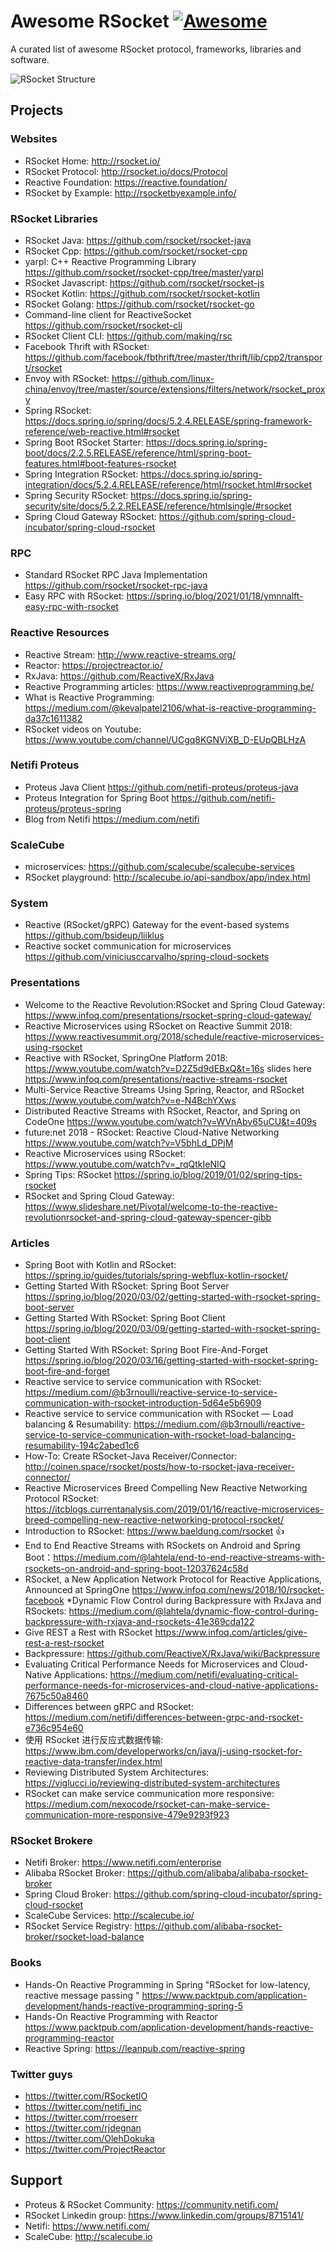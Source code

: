 # Awesome RSocket [![Awesome](https://awesome.re/badge.svg)](https://awesome.re)

A curated list of awesome RSocket protocol, frameworks, libraries and software.

![RSocket Structure](https://github.com/linux-china/awesome-rsocket/raw/master/images/structure.png)


## Projects

### Websites

* RSocket Home: http://rsocket.io/
* RSocket Protocol: http://rsocket.io/docs/Protocol
* Reactive Foundation: https://reactive.foundation/
* RSocket by Example: http://rsocketbyexample.info/

### RSocket Libraries

* RSocket Java: https://github.com/rsocket/rsocket-java
* RSocket Cpp: https://github.com/rsocket/rsocket-cpp
* yarpl: C++ Reactive Programming Library  https://github.com/rsocket/rsocket-cpp/tree/master/yarpl
* RSocket Javascript: https://github.com/rsocket/rsocket-js
* RSocket Kotlin: https://github.com/rsocket/rsocket-kotlin
* RSocket Golang: https://github.com/rsocket/rsocket-go
* Command-line client for ReactiveSocket https://github.com/rsocket/rsocket-cli
* RSocket Client CLI: https://github.com/making/rsc
* Facebook Thrift with RSocket: https://github.com/facebook/fbthrift/tree/master/thrift/lib/cpp2/transport/rsocket
* Envoy with RSocket: https://github.com/linux-china/envoy/tree/master/source/extensions/filters/network/rsocket_proxy
* Spring RSocket:  https://docs.spring.io/spring/docs/5.2.4.RELEASE/spring-framework-reference/web-reactive.html#rsocket
* Spring Boot RSocket Starter: https://docs.spring.io/spring-boot/docs/2.2.5.RELEASE/reference/html/spring-boot-features.html#boot-features-rsocket
* Spring Integration RSocket: https://docs.spring.io/spring-integration/docs/5.2.4.RELEASE/reference/html/rsocket.html#rsocket
* Spring Security RSocket: https://docs.spring.io/spring-security/site/docs/5.2.2.RELEASE/reference/htmlsingle/#rsocket
* Spring Cloud Gateway RSocket: https://github.com/spring-cloud-incubator/spring-cloud-rsocket

### RPC

* Standard RSocket RPC Java Implementation https://github.com/rsocket/rsocket-rpc-java
* Easy RPC with RSocket: https://spring.io/blog/2021/01/18/ymnnalft-easy-rpc-with-rsocket

### Reactive Resources

* Reactive Stream: http://www.reactive-streams.org/
* Reactor: https://projectreactor.io/
* RxJava: https://github.com/ReactiveX/RxJava
* Reactive Programming articles: https://www.reactiveprogramming.be/
* What is Reactive Programming: https://medium.com/@kevalpatel2106/what-is-reactive-programming-da37c1611382
* RSocket videos on Youtube: https://www.youtube.com/channel/UCgq8KGNViXB_D-EUpQBLHzA

### Netifi Proteus

* Proteus Java Client https://github.com/netifi-proteus/proteus-java 
* Proteus Integration for Spring Boot https://github.com/netifi-proteus/proteus-spring
* Blog from Netifi https://medium.com/netifi

### ScaleCube

* microservices: https://github.com/scalecube/scalecube-services
* RSocket playground: http://scalecube.io/api-sandbox/app/index.html

### System

* Reactive (RSocket/gRPC) Gateway for the event-based systems  https://github.com/bsideup/liiklus
* Reactive socket communication for microservices https://github.com/viniciusccarvalho/spring-cloud-sockets

### Presentations

* Welcome to the Reactive Revolution:RSocket and Spring Cloud Gateway: https://www.infoq.com/presentations/rsocket-spring-cloud-gateway/
* Reactive Microservices using RSocket on Reactive Summit 2018: https://www.reactivesummit.org/2018/schedule/reactive-microservices-using-rsocket
* Reactive with RSocket, SpringOne Platform 2018: https://www.youtube.com/watch?v=D2Z5d9dEBxQ&t=16s slides here https://www.infoq.com/presentations/reactive-streams-rsocket
* Multi-Service Reactive Streams Using Spring, Reactor, and RSocket https://www.youtube.com/watch?v=e-N4BchYXws
* Distributed Reactive Streams with RSocket, Reactor, and Spring on CodeOne https://www.youtube.com/watch?v=WVnAbv65uCU&t=409s
* future:net 2018 - RSocket: Reactive Cloud-Native Networking https://www.youtube.com/watch?v=V5bhLd_DPjM
* Reactive Microservices using RSocket: https://www.youtube.com/watch?v=_rqQtkIeNIQ
* Spring Tips: RSocket https://spring.io/blog/2019/01/02/spring-tips-rsocket
* RSocket and Spring Cloud Gateway: https://www.slideshare.net/Pivotal/welcome-to-the-reactive-revolutionrsocket-and-spring-cloud-gateway-spencer-gibb

### Articles

* Spring Boot with Kotlin and RSocket: https://spring.io/guides/tutorials/spring-webflux-kotlin-rsocket/
* Getting Started With RSocket: Spring Boot Server https://spring.io/blog/2020/03/02/getting-started-with-rsocket-spring-boot-server
* Getting Started With RSocket: Spring Boot Client https://spring.io/blog/2020/03/09/getting-started-with-rsocket-spring-boot-client
* Getting Started With RSocket: Spring Boot Fire-And-Forget https://spring.io/blog/2020/03/16/getting-started-with-rsocket-spring-boot-fire-and-forget
* Reactive service to service communication with RSocket: https://medium.com/@b3rnoulli/reactive-service-to-service-communication-with-rsocket-introduction-5d64e5b6909
* Reactive service to service communication with RSocket — Load balancing & Resumability: https://medium.com/@b3rnoulli/reactive-service-to-service-communication-with-rsocket-load-balancing-resumability-194c2abed1c6
* How-To: Create RSocket-Java Receiver/Connector: http://coinen.space/rsocket/posts/how-to-rsocket-java-receiver-connector/
* Reactive Microservices Breed Compelling New Reactive Networking Protocol RSocket: https://itcblogs.currentanalysis.com/2019/01/16/reactive-microservices-breed-compelling-new-reactive-networking-protocol-rsocket/
* Introduction to RSocket: https://www.baeldung.com/rsocket :thumbsup:
* End to End Reactive Streams with RSockets on Android and Spring Boot：https://medium.com/@lahtela/end-to-end-reactive-streams-with-rsockets-on-android-and-spring-boot-12037624c58d
* RSocket, a New Application Network Protocol for Reactive Applications, Announced at SpringOne  https://www.infoq.com/news/2018/10/rsocket-facebook
*Dynamic Flow Control during Backpressure with RxJava and RSockets: https://medium.com/@lahtela/dynamic-flow-control-during-backpressure-with-rxjava-and-rsockets-41e369cda122
* Give REST a Rest with RSocket https://www.infoq.com/articles/give-rest-a-rest-rsocket
* Backpressure: https://github.com/ReactiveX/RxJava/wiki/Backpressure
* Evaluating Critical Performance Needs for Microservices and Cloud-Native Applications: https://medium.com/netifi/evaluating-critical-performance-needs-for-microservices-and-cloud-native-applications-7675c50a8460
* Differences between gRPC and RSocket: https://medium.com/netifi/differences-between-grpc-and-rsocket-e736c954e60
* 使用 RSocket 进行反应式数据传输: https://www.ibm.com/developerworks/cn/java/j-using-rsocket-for-reactive-data-transfer/index.html
* Reviewing Distributed System Architectures: https://viglucci.io/reviewing-distributed-system-architectures
* RSocket can make service communication more responsive: https://medium.com/nexocode/rsocket-can-make-service-communication-more-responsive-479e9293f923

### RSocket Brokere

* Netifi Broker: https://www.netifi.com/enterprise
* Alibaba RSocket Broker: https://github.com/alibaba/alibaba-rsocket-broker
* Spring Cloud Broker: https://github.com/spring-cloud-incubator/spring-cloud-rsocket
* ScaleCube Services: http://scalecube.io/
* RSocket Service Registry: https://github.com/alibaba-rsocket-broker/rsocket-load-balance

### Books

* Hands-On Reactive Programming in Spring  "RSocket for low-latency, reactive message passing " https://www.packtpub.com/application-development/hands-reactive-programming-spring-5
* Hands-On Reactive Programming with Reactor https://www.packtpub.com/application-development/hands-reactive-programming-reactor
* Reactive Spring: https://leanpub.com/reactive-spring

### Twitter guys

* https://twitter.com/RSocketIO
* https://twitter.com/netifi_inc
* https://twitter.com/rroeserr
* https://twitter.com/rjdegnan
* https://twitter.com/OlehDokuka
* https://twitter.com/ProjectReactor

## Support

* Proteus & RSocket Community: https://community.netifi.com/
* RSocket Linkedin group: https://www.linkedin.com/groups/8715141/
* Netifi: https://www.netifi.com/
* ScaleCube: http://scalecube.io
